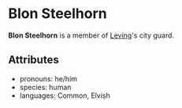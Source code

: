 # Blon Steelhorn

**Blon Steelhorn** is a member of [Leving](../leving/leving.md)'s city guard.

## Attributes

- pronouns: he/him
- species: human
- languages: Common, Elvish
